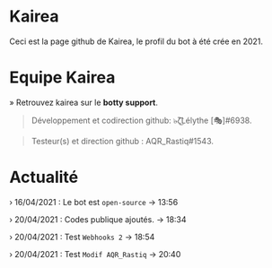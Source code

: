 # Kairea 
Ceci est la page github de Kairea,
le profil du bot à été crée en 2021.


# Equipe Kairea

» Retrouvez kairea sur le **botty support**.

> Développement et codirection github:
๖̶ζ͜͡Lélythe [🎭]#6938.

> Testeur(s) et direction github :
AQR_Rastiq#1543.

# Actualité 
› 16/04/2021 : Le bot est `open-source`
    → 13:56

› 20/04/2021 : Codes publique ajoutés.
    → 18:34

› 20/04/2021 : Test `Webhooks 2`
    → 18:54

› 20/04/2021 : Test `Modif AQR_Rastiq`
    → 20:40
